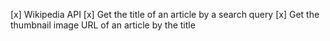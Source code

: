 [x] Wikipedia API
  [x] Get the title of an article by a search query
  [x] Get the thumbnail image URL of an article by the title